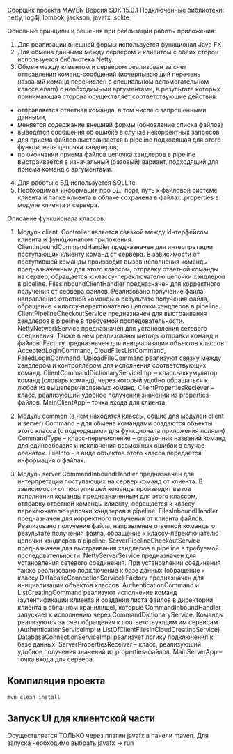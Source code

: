 Сборщик проекта MAVEN
Версия SDK 15.0.1
Подключенные библиотеки: netty, log4j, lombok, jackson, javafx, sqlite

Основные принципы и решения при реализации работы приложения:
1. Для реализации внешней формы используется функционал Java FX
2. Для обмена данными между сервером и клиентом с обеих сторон используется библиотека Netty.
3. Обмен между клиентом и сервером реализован за счет отправления команд-сообщений (исчерпывающий перечень названий команд перечислен в специальном вспомогательном классе  enam) с необходимыми аргументами, в результате которых принимающая сторона осуществляет соответствующие действия:
- отправляется ответная команда, в том числе с запрошенными данными,
- меняется содержание внешней формы (обновление списка файлов)
- выводятся сообщения об ошибке в случае некорректных запросов
- для приема файлов выстраивается в pipeline подходящая для этого функционала цепочка хэндлеров;
- по окончании приема файлов цепочка хэндлеров в pipeline выстраивается в изначальный (базовый) вариант, подходящий для приема команд с аргументами.
4.  Для работы с БД используется SQLLite.
5.  Необходимая информация про БД, порт, путь к файловой системе клиента и папке клиента в облаке сохранена в файлах .properties в модуле клиента и сервера.

Описание функционала классов:
1. Модуль client.
Controller является связкой между Интерфейсом клиента и функционалом приложения.
ClientInboundCommandHandler предназначен для интерпретации поступающих клиенту команд от сервера. В зависимости от поступившей команды производит вызов исполнения команды предназначенным для этого классом, отправку ответной команды на сервер, обращается к классу-переключателю цепочки хэндлеров в  pipeline.
FilesInboundClientHandler предназначен для корректного получения от сервера файлов. Реализовано получение файла, направление ответной команды о результате получения файла, обращение к классу-переключателю цепочки хэндлеров в  pipeline.
ClientPipelineCheckoutService предназначен для выстраивания хэндлеров в pipeline  в требуемой последовательности.
NettyNetworkService предназначен для установления сетевого соединения. Также в нем реализованы методы отправки команд и файлов.
Factory предназначен для инициализации объектов классов.
AcceptedLoginCommand, CloudFilesListCommand, FailedLoginCommand, UploadFileCommand реализуют связку между хэндлером и контроллером для исполнения соответствующих команд.
ClientCommandDictionaryServiceImpl – класс-аккумулятор команд (словарь команд), через который удобно обращаться к любой из вышеперечисленных команд.
ClientPropertiesReciever – класс, реализующий удобное получения значений из properties-файлов.
MainClientApp – точка входа для клиента.

2. Модуль common (в нем находятся классы, общие для модулей client  и server)
Command – для обмена командами создаются объекты этого класса (с подходящими для функционала приложения полями)
CommandType – класс-перечисление – справочник названий команд для единообразия и исключения возможных ошибок в случае опечаток.
FileInfo – в виде объектов этого класса передается информация о файлах.

3. Модуль server
CommandInboundHandler предназначен для интерпретации поступающих на сервер команд от клиента. В зависимости от поступившей команды производит вызов исполнения команды предназначенным для этого классом, отправку ответной команды клиенту, обращается к классу-переключателю цепочки хэндлеров в  pipeline.
FilesInboundHandler предназначен для корректного получения от клиента файлов. Реализовано получение файла, направление ответной команды о результате получения файла, обращение к классу-переключателю цепочки хэндлеров в  pipeline.
ServerPipelineCheckoutService предназначен для выстраивания хэндлеров в pipeline  в требуемой последовательности.
NettyServerService предназначен для установления сетевого соединения. При установлении соединения также реализовано подключение к базе данных (обращение к классу DatabaseConnectionService)
Factory предназначен для инициализации объектов классов.
AuthenticationCommand и ListCreatingCommand  реализуют исполнение команд (аутентификации клиента и создания листа файлов в директории клиента в облачном хранилище), которые CommandInboundHandler запускает к исполнению через CommandDictionaryService. Команды реализуются за счет обращения к соответствующим им сервисам (AuthenticationServiceImpl и ListOfClientFilesInCloudCreatingService)
DatabaseConnectionServiceImpl реализует логику подключения к базе данных.
ServerPropertiesReceiver – класс, реализующий удобное получения значений из properties-файлов.
MainServerApp – точка входа для сервера.

## Компиляция проекта
`mvn clean install`

## Запуск UI для клиентской части
Осуществляется ТОЛЬКО через плагин javafx в панели maven. Для запуска необходимо выбрать javafx -> run

